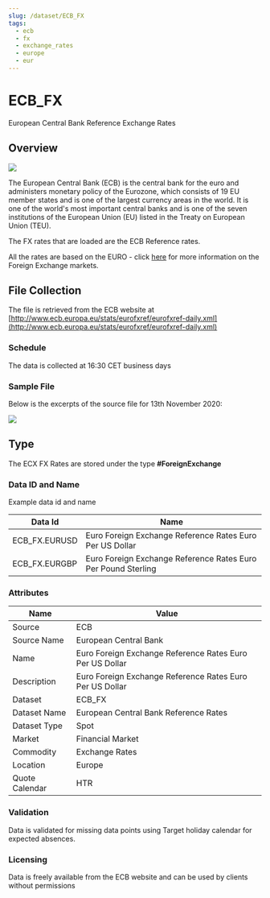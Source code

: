 ```yaml
---
slug: /dataset/ECB_FX
tags:
  - ecb
  - fx
  - exchange_rates
  - europe
  - eur
---
```


ECB_FX
======

European Central Bank Reference Exchange Rates

## Overview

![](/img/data/ecb.png)

The European Central Bank (ECB) is the central bank for the euro and administers monetary policy of the Eurozone, 
which consists of 19 EU member states and is one of the largest currency areas in the world. 
It is one of the world's most important central banks and is one of the seven institutions of the European Union (EU) 
listed in the Treaty on European Union (TEU).

The FX rates that are loaded are the ECB Reference rates. 

All the rates are based on the EURO - click [here](/docs/data/fx) for more information on the Foreign Exchange markets.

## File Collection

The file is retrieved from the ECB website at [http://www.ecb.europa.eu/stats/eurofxref/eurofxref-daily.xml](http://www.ecb.europa.eu/stats/eurofxref/eurofxref-daily.xml)  

### Schedule

The data is collected at 16:30 CET business days

### Sample File

Below is the excerpts of the source file for 13th November 2020:

![](/attachments/216367189/216367209.png)

## Type

The ECX FX Rates are stored under the type **#ForeignExchange**

### Data ID and Name

Example data id and name

|**Data Id**|**Name**|
|-|-|
|ECB_FX.EURUSD|Euro Foreign Exchange Reference Rates Euro Per US Dollar|
|ECB_FX.EURGBP|Euro Foreign Exchange Reference Rates Euro Per Pound Sterling|

### Attributes

|Name|Value|
|-|-|
|Source|ECB|
|Source Name|European Central Bank|
|Name|Euro Foreign Exchange Reference Rates Euro Per US Dollar|
|Description|Euro Foreign Exchange Reference Rates Euro Per US Dollar|
|Dataset|ECB_FX|
|Dataset Name|European Central Bank Reference Rates|
|Dataset Type|Spot|
|Market|Financial Market|
|Commodity|Exchange Rates|
|Location|Europe|
|Quote Calendar|HTR|

### Validation

Data is validated for missing data points using Target holiday calendar for expected absences.

### Licensing

Data is freely available from the ECB website and can be used by clients without permissions

